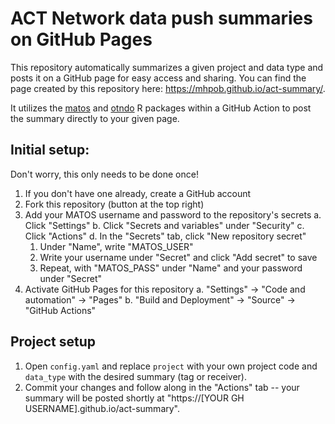 # ACT Network data push summaries on GitHub Pages

This repository automatically summarizes a given project and data type and posts 
it on a GitHub page for easy access and sharing. You can find the page created 
by this repository here: <https://mhpob.github.io/act-summary/>.

It utilizes the [matos](https://matos.obrien.page) and [otndo](https://otndo.obrien.page) 
R packages within a GitHub Action to post the summary directly to your given page.

## Initial setup:

Don't worry, this only needs to be done once!

1. If you don't have one already, create a GitHub account
2. Fork this repository (button at the top right)
3. Add your MATOS username and password to the repository's secrets
  a.  Click "Settings"
  b. Click "Secrets and variables" under "Security"
  c. Click "Actions"
  d. In the "Secrets" tab, click "New repository secret"
    1. Under "Name", write "MATOS_USER"
    2. Write your username under "Secret" and click "Add secret" to save
    3. Repeat, with "MATOS_PASS" under "Name" and your password under "Secret"
4. Activate GitHub Pages for this repository
  a. "Settings" -> "Code and automation" -> "Pages"
  b. "Build and Deployment" -> "Source" -> "GitHub Actions"


## Project setup

1. Open `config.yaml` and replace `project` with your own project code and 
`data_type` with the desired summary (tag or receiver).
2. Commit your changes and follow along in the "Actions" tab -- your summary 
will be posted shortly at "https://[YOUR GH USERNAME].github.io/act-summary".
